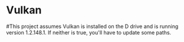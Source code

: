# Vulkan
#This project assumes Vulkan is installed on the D drive and is running version 1.2.148.1. If neither is true, you'll have to update some paths.